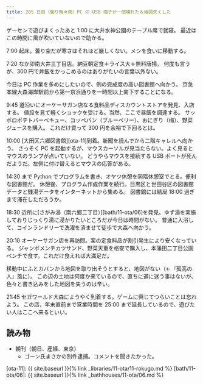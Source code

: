 ```yaml
---
title: 205 日目（曇り時々雨）PC の USB 端子が一個壊れた＆地図失くした
---
```


ゲーセンで遊びまくったあと 1:00 に大井水神公園のテーブル席で就寝。
最近はこの時間に風が吹いていないので助かる。

7:00 起床。曇り空だが寒さはそれほど厳しくない。メシを食いに移動する。

7:20 なか卯南大井三丁目店。納豆朝定食＋ライス大＋無料唐揚。
何度も言うが、300 円で丼飯をかっこめるのはありがたいの言葉以外ない。

今日は PC 作業を多めにしたいので、例の完成度の高い図書館へ向かう。
京急本線大森海岸駅前から第一京浜通りを一時間以上南下することになる。

9:45 道沿いにオーケーサガン店なる食料品ディスカウントストアを発見、入店する。
値段を見て軽くショックを受ける。当然、ここで昼飯を調達する。
サッポロポテトバーベキュー、コッペパン（ブルーベリー）、おにぎり（梅）、野菜ジュースを購入。
これだけ買って 300 円を余裕で下回るとは。

10:00 [大田区六郷図書館][ota-11]到着。新聞を読んでから二階キャレルへ向かう。
さっそく PC を起動するが、マウスカーソルが見当たらない。よく見るとマウスのランプが点いていない。
どうやらマウスを接続する USB ポートが死んだようだ。左側に付け替えるとマウスの応答がある。

14:30 まで Python でプログラムを書き、オヤツ休憩を同階休憩室でとる。便利な図書館だ。
休憩後、プログラム作成作業を続行。目黒区と世田谷区の図書館データと銭湯データをインターネットから集める。
図書館には結局 18:00 過ぎまで滞在しただろうか。

18:30 近所に[さがみ湯（南六郷二丁目）][bath/11-ota/06]を発見。ゆず湯を実施しておりじっくり湯に浸かりたいところだが今日は時間がない。
普通に入浴して、コインランドリーで洗濯を済ませて徒歩で大森へ向かう。

20:10 オーケーサガン店を再訪問。案の定食料品が割引発生により安くなっている。
ジャンボメンチカツサンド、野菜天重を格安で購入し、本蒲田二丁目公園ベンチで食す。これだけ食えれば大満足だ。

移動中にふとカバンから地図を取り出そうとすると、地図がない（←『孤高の人』風に）。
この辺の土地は何度か来ているので、直ちに道に迷う事はないが、色々と書き込みをした地図を失うのは辛い。

21:45 セガワールド大森にようやく到着する。ゲームに興じてつらいことは忘れよう。
この店、年末直前まで営業時間を 25:00 まで延長しているので、遊びたい人はここへ来るといい。

## 読み物

* 朝刊（朝日、産経、東京）
  * ゴーン氏まさかの別件逮捕。コメントを聞きたかった。

[ota-11]: {{ site.baseurl }}{% link _libraries/11-ota/11-rokugo.md %}
[bath/11-ota/06]: {{ site.baseurl }}{% link _bathhouses/11-ota/06.md %}
